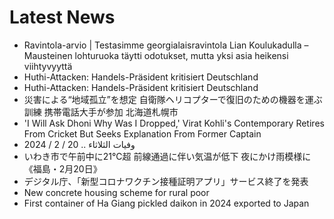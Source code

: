 # Latest News
-  Ravintola-arvio | Testasimme georgialaisravintola Lian Koulukadulla – Mausteinen lohturuoka täytti odotukset, mutta yksi asia heikensi viihtyvyyttä
-  Huthi-Attacken: Handels-Präsident kritisiert Deutschland
-  Huthi-Attacken: Handels-Präsident kritisiert Deutschland
-  災害による“地域孤立”を想定 自衛隊ヘリコプターで復旧のための機器を運ぶ訓練 携帯電話大手が参加 北海道札幌市
-  'I Will Ask Dhoni Why Was I Dropped,' Virat Kohli's Contemporary Retires From Cricket But Seeks Explanation From Former Captain
-  وفيات الثلاثاء .. 20 / 2 / 2024
-  いわき市で午前中に21℃超 前線通過に伴い気温が低下 夜にかけ雨模様に《福島・2月20日》
-  デジタル庁、「新型コロナワクチン接種証明アプリ」サービス終了を発表
-  New concrete housing scheme for rural poor
-  First container of Ha Giang pickled daikon in 2024 exported to Japan
